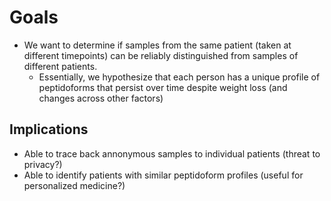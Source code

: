 # Goals

- We want to determine if samples from the same patient (taken at different timepoints) can be reliably distinguished from samples of different patients.
  - Essentially, we hypothesize that each person has a unique profile of peptidoforms that persist over time despite weight loss (and changes across other factors)

## Implications

- Able to trace back annonymous samples to individual patients (threat to privacy?)
- Able to identify patients with similar peptidoform profiles (useful for personalized medicine?)

